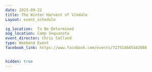 ```yaml
---
date: 2023-09-22
title: The Winter Harvest of Vindale
Layout: event_schedule

ig_location:  To Be Determined
oog_location: Camp Sequanota
event_director: Chris Colland
type: Weekend Event
facebook_link: https://www.facebook.com/events/727514045442080


hidden: true
---
```

